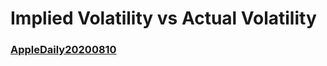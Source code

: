 # Implied Volatility vs Actual Volatility
### [AppleDaily20200810](https://hk.appledaily.com/finance/20200810/YOOTUE4GGFGLVGYXBQIYZJOCYQ/)

